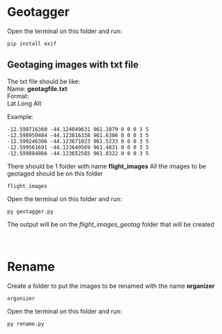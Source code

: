 # Geotagger

Open the terminal on this folder and run:
```
pip install exif
```

## Geotaging images with txt file

The txt file should be like: <br/>
Name: **geotagfile.txt**    <br/>
Format: <br/>
Lat Long Alt

Example:
```
-12.598716360 -44.124049631 961.1079 0 0 0 3 5
-12.598950484 -44.123816338 961.6306 0 0 0 3 5
-12.599246306 -44.123671023 961.5233 0 0 0 3 5
-12.599561691 -44.123649569 961.4831 0 0 0 3 5
-12.599884866 -44.123652585 961.0322 0 0 0 3 5
```

There should be 1 folder with name **flight_images** 
All the images to be geotaged should be on this folder
```
flight_images
```

Open the terminal on this folder and run:
```
py geotagger.py
```

The output will be on the *flight_images_geotag* folder that will be created
<br/>
<br/>
<br/>

# Rename

Create a folder to put the images to be renamed with the name **organizer**
```
organizer
```

Open the terminal on this folder and run:
```
py rename.py
```